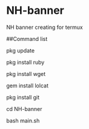 # NH-banner
NH banner creating for termux

##Command list

pkg update

pkg install ruby

pkg install wget

gem install lolcat

pkg install git

cd NH-banner

bash main.sh
